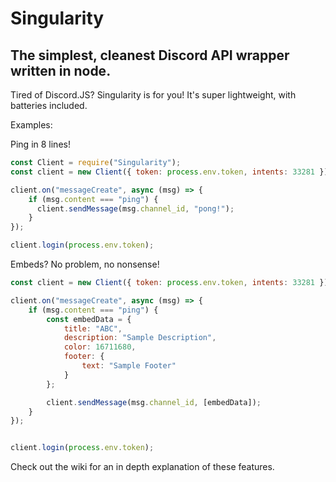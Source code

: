 # Singularity

## The simplest, cleanest Discord API wrapper written in node.

Tired of Discord.JS? Singularity is for you! It's super lightweight, with batteries included.

Examples:

Ping in 8 lines!

```js
const Client = require("Singularity");
const client = new Client({ token: process.env.token, intents: 33281 });

client.on("messageCreate", async (msg) => {
    if (msg.content === "ping") {
      client.sendMessage(msg.channel_id, "pong!");
    }
});

client.login(process.env.token);
```

Embeds? No problem, no nonsense!

```js
const client = new Client({ token: process.env.token, intents: 33281 });

client.on("messageCreate", async (msg) => {
    if (msg.content === "ping") {
        const embedData = {
            title: "ABC",
            description: "Sample Description",
            color: 16711680,
            footer: {
                text: "Sample Footer"
            }
        };

        client.sendMessage(msg.channel_id, [embedData]);
    }
});


client.login(process.env.token);
```

Check out the wiki for an in depth explanation of these features.